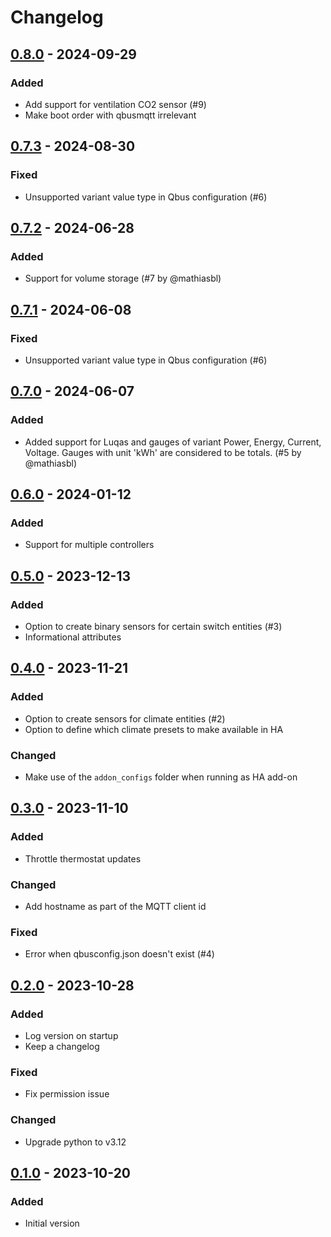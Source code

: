 # Changelog

## [0.8.0] - 2024-09-29

### Added

- Add support for ventilation CO2 sensor (#9)
- Make boot order with qbusmqtt irrelevant


## [0.7.3] - 2024-08-30

### Fixed

- Unsupported variant value type in Qbus configuration (#6)


## [0.7.2] - 2024-06-28

### Added

- Support for volume storage (#7 by @mathiasbl)


## [0.7.1] - 2024-06-08

### Fixed

- Unsupported variant value type in Qbus configuration (#6)


## [0.7.0] - 2024-06-07

### Added

- Added support for Luqas and gauges of variant Power, Energy, Current, Voltage. Gauges with unit 'kWh' are considered to be totals. (#5 by @mathiasbl)


## [0.6.0] - 2024-01-12

### Added

- Support for multiple controllers


## [0.5.0] - 2023-12-13

### Added

- Option to create binary sensors for certain switch entities (#3)
- Informational attributes


## [0.4.0] - 2023-11-21

### Added

- Option to create sensors for climate entities (#2)
- Option to define which climate presets to make available in HA

### Changed

- Make use of the `addon_configs` folder when running as HA add-on


## [0.3.0] - 2023-11-10

### Added

- Throttle thermostat updates

### Changed

- Add hostname as part of the MQTT client id

### Fixed

- Error when qbusconfig.json doesn't exist (#4)


## [0.2.0] - 2023-10-28

### Added

- Log version on startup
- Keep a changelog

### Fixed

- Fix permission issue

### Changed

- Upgrade python to v3.12


## [0.1.0] - 2023-10-20

### Added

- Initial version



[Unreleased]: https://github.com/thomasddn/qbha/compare/v0.8.0...HEAD
[0.8.0]: https://github.com/thomasddn/qbha/compare/v0.7.3...v0.8.0
[0.7.3]: https://github.com/thomasddn/qbha/compare/v0.7.2...v0.7.3
[0.7.2]: https://github.com/thomasddn/qbha/compare/v0.7.1...v0.7.2
[0.7.1]: https://github.com/thomasddn/qbha/compare/v0.7.0...v0.7.1
[0.7.0]: https://github.com/thomasddn/qbha/compare/v0.6.0...v0.7.0
[0.6.0]: https://github.com/thomasddn/qbha/compare/v0.5.0...v0.6.0
[0.5.0]: https://github.com/thomasddn/qbha/compare/v0.4.0...v0.5.0
[0.4.0]: https://github.com/thomasddn/qbha/compare/v0.3.0...v0.4.0
[0.3.0]: https://github.com/thomasddn/qbha/compare/v0.2.0...v0.3.0
[0.2.0]: https://github.com/thomasddn/qbha/compare/v0.1.0...v0.2.0
[0.1.0]: https://github.com/thomasddn/qbha/releases/tag/v0.1.0
